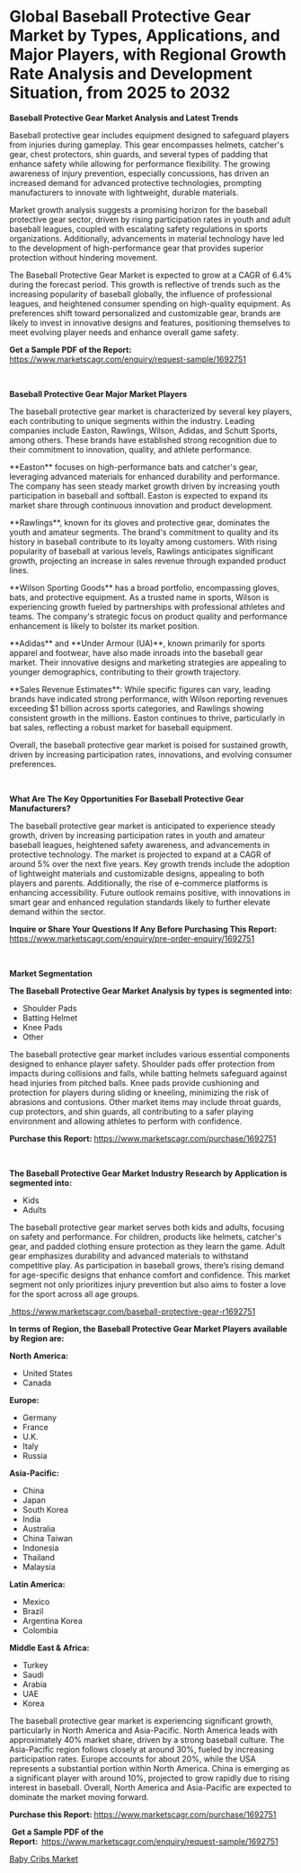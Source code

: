 <p><h1>Global Baseball Protective Gear Market by Types, Applications, and Major Players, with Regional Growth Rate Analysis and Development Situation, from 2025 to 2032</h1></p><p><strong>Baseball Protective Gear Market Analysis and Latest Trends</strong></p>
<p><p>Baseball protective gear includes equipment designed to safeguard players from injuries during gameplay. This gear encompasses helmets, catcher's gear, chest protectors, shin guards, and several types of padding that enhance safety while allowing for performance flexibility. The growing awareness of injury prevention, especially concussions, has driven an increased demand for advanced protective technologies, prompting manufacturers to innovate with lightweight, durable materials.</p><p>Market growth analysis suggests a promising horizon for the baseball protective gear sector, driven by rising participation rates in youth and adult baseball leagues, coupled with escalating safety regulations in sports organizations. Additionally, advancements in material technology have led to the development of high-performance gear that provides superior protection without hindering movement.</p><p>The Baseball Protective Gear Market is expected to grow at a CAGR of 6.4% during the forecast period. This growth is reflective of trends such as the increasing popularity of baseball globally, the influence of professional leagues, and heightened consumer spending on high-quality equipment. As preferences shift toward personalized and customizable gear, brands are likely to invest in innovative designs and features, positioning themselves to meet evolving player needs and enhance overall game safety.</p></p>
<p><strong>Get a Sample PDF of the Report:&nbsp;</strong> <a href="https://www.marketscagr.com/enquiry/request-sample/1692751?utm_campaign=2386&utm_medium=2&utm_source=Github&utm_content=ia&utm_term=07022025&utm_id=baseball-protective-gear">https://www.marketscagr.com/enquiry/request-sample/1692751</a></p>
<p>&nbsp;</p>
<p><strong>Baseball Protective Gear Major Market Players</strong></p>
<p><p>The baseball protective gear market is characterized by several key players, each contributing to unique segments within the industry. Leading companies include Easton, Rawlings, Wilson, Adidas, and Schutt Sports, among others. These brands have established strong recognition due to their commitment to innovation, quality, and athlete performance.</p><p>**Easton** focuses on high-performance bats and catcher's gear, leveraging advanced materials for enhanced durability and performance. The company has seen steady market growth driven by increasing youth participation in baseball and softball. Easton is expected to expand its market share through continuous innovation and product development.</p><p>**Rawlings**, known for its gloves and protective gear, dominates the youth and amateur segments. The brand's commitment to quality and its history in baseball contribute to its loyalty among customers. With rising popularity of baseball at various levels, Rawlings anticipates significant growth, projecting an increase in sales revenue through expanded product lines.</p><p>**Wilson Sporting Goods** has a broad portfolio, encompassing gloves, bats, and protective equipment. As a trusted name in sports, Wilson is experiencing growth fueled by partnerships with professional athletes and teams. The company's strategic focus on product quality and performance enhancement is likely to bolster its market position.</p><p>**Adidas** and **Under Armour (UA)**, known primarily for sports apparel and footwear, have also made inroads into the baseball gear market. Their innovative designs and marketing strategies are appealing to younger demographics, contributing to their growth trajectory.</p><p>**Sales Revenue Estimates**: While specific figures can vary, leading brands have indicated strong performance, with Wilson reporting revenues exceeding $1 billion across sports categories, and Rawlings showing consistent growth in the millions. Easton continues to thrive, particularly in bat sales, reflecting a robust market for baseball equipment.</p><p>Overall, the baseball protective gear market is poised for sustained growth, driven by increasing participation rates, innovations, and evolving consumer preferences.</p></p>
<p>&nbsp;</p>
<p><strong>What Are The Key Opportunities For Baseball Protective Gear Manufacturers?</strong></p>
<p><p>The baseball protective gear market is anticipated to experience steady growth, driven by increasing participation rates in youth and amateur baseball leagues, heightened safety awareness, and advancements in protective technology. The market is projected to expand at a CAGR of around 5% over the next five years. Key growth trends include the adoption of lightweight materials and customizable designs, appealing to both players and parents. Additionally, the rise of e-commerce platforms is enhancing accessibility. Future outlook remains positive, with innovations in smart gear and enhanced regulation standards likely to further elevate demand within the sector.</p></p>
<p><strong>Inquire or Share Your Questions If Any Before Purchasing This Report:</strong> <a href="https://www.marketscagr.com/enquiry/pre-order-enquiry/1692751?utm_campaign=2386&utm_medium=2&utm_source=Github&utm_content=ia&utm_term=07022025&utm_id=baseball-protective-gear">https://www.marketscagr.com/enquiry/pre-order-enquiry/1692751</a></p>
<p>&nbsp;</p>
<p><strong>Market Segmentation</strong></p>
<p><strong>The Baseball Protective Gear Market Analysis by types is segmented into:</strong></p>
<p><ul><li>Shoulder Pads</li><li>Batting Helmet</li><li>Knee Pads</li><li>Other</li></ul></p>
<p><p>The baseball protective gear market includes various essential components designed to enhance player safety. Shoulder pads offer protection from impacts during collisions and falls, while batting helmets safeguard against head injuries from pitched balls. Knee pads provide cushioning and protection for players during sliding or kneeling, minimizing the risk of abrasions and contusions. Other market items may include throat guards, cup protectors, and shin guards, all contributing to a safer playing environment and allowing athletes to perform with confidence.</p></p>
<p><strong>Purchase this Report:&nbsp;</strong><a href="https://www.marketscagr.com/purchase/1692751?utm_campaign=2386&utm_medium=2&utm_source=Github&utm_content=ia&utm_term=07022025&utm_id=baseball-protective-gear">https://www.marketscagr.com/purchase/1692751</a></p>
<p>&nbsp;</p>
<p><strong>The Baseball Protective Gear Market Industry Research by Application is segmented into:</strong></p>
<p><ul><li>Kids</li><li>Adults</li></ul></p>
<p><p>The baseball protective gear market serves both kids and adults, focusing on safety and performance. For children, products like helmets, catcher's gear, and padded clothing ensure protection as they learn the game. Adult gear emphasizes durability and advanced materials to withstand competitive play. As participation in baseball grows, there’s rising demand for age-specific designs that enhance comfort and confidence. This market segment not only prioritizes injury prevention but also aims to foster a love for the sport across all age groups.</p></p>
<p><a href="https://www.marketscagr.com/baseball-protective-gear-r1692751?utm_campaign=2386&utm_medium=2&utm_source=Github&utm_content=ia&utm_term=07022025&utm_id=baseball-protective-gear">&nbsp;https://www.marketscagr.com/baseball-protective-gear-r1692751</a></p>
<p><strong>In terms of Region, the Baseball Protective Gear Market Players available by Region are:</strong></p>
<p>
    <p> <strong> North America: </strong>
        <ul>
            <li>United States</li>
            <li>Canada</li>
        </ul>
        </p> 
    <p> <strong> Europe: </strong>
        <ul>
            <li>Germany</li>
            <li>France</li>
            <li>U.K.</li>
            <li>Italy</li>
            <li>Russia</li>
        </ul>
        </p> 
    <p> <strong> Asia-Pacific: </strong>
        <ul>
            <li>China</li>
            <li>Japan</li>
            <li>South Korea</li>
            <li>India</li>
            <li>Australia</li>
            <li>China Taiwan</li>
            <li>Indonesia</li>
            <li>Thailand</li>
            <li>Malaysia</li>
        </ul>
        </p> 
    <p> <strong> Latin America: </strong>
        <ul>
            <li>Mexico</li>
            <li>Brazil</li>
            <li>Argentina Korea</li>
            <li>Colombia</li>
        </ul>
        </p> 
    <p> <strong> Middle East & Africa: </strong>
        <ul>
            <li>Turkey</li>
            <li>Saudi</li>
            <li>Arabia</li>
            <li>UAE</li>
            <li>Korea</li>
        </ul>
    </p>
    </p>
<p><p>The baseball protective gear market is experiencing significant growth, particularly in North America and Asia-Pacific. North America leads with approximately 40% market share, driven by a strong baseball culture. The Asia-Pacific region follows closely at around 30%, fueled by increasing participation rates. Europe accounts for about 20%, while the USA represents a substantial portion within North America. China is emerging as a significant player with around 10%, projected to grow rapidly due to rising interest in baseball. Overall, North America and Asia-Pacific are expected to dominate the market moving forward.</p></p>
<p><strong>Purchase this Report: </strong><a href="https://www.marketscagr.com/purchase/1692751?utm_campaign=2386&utm_medium=2&utm_source=Github&utm_content=ia&utm_term=07022025&utm_id=baseball-protective-gear">https://www.marketscagr.com/purchase/1692751</a></p>
<p>&nbsp;<strong>Get a Sample PDF of the Report:&nbsp;&nbsp;</strong><a href="https://www.marketscagr.com/enquiry/request-sample/1692751?utm_campaign=2386&utm_medium=2&utm_source=Github&utm_content=ia&utm_term=07022025&utm_id=baseball-protective-gear">https://www.marketscagr.com/enquiry/request-sample/1692751</a></p>
<p><strong></strong></p>
<p><p><a href="https://github.com/antonioc6hal/Market-Research-Report-List-1/blob/main/baby-cribs-market.md?utm_campaign=2386&utm_medium=2&utm_source=Github&utm_content=ia&utm_term=07022025&utm_id=baseball-protective-gear">Baby Cribs Market</a></p></p>
